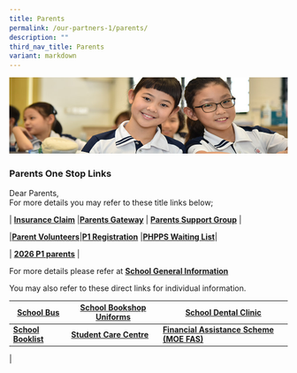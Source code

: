 ```yaml
---
title: Parents
permalink: /our-partners-1/parents/
description: ""
third_nav_title: Parents
variant: markdown
---
```

![](/images/Website%20Banners%20Subpage/948x260%20masterhead%20-%20Our%20Partners3.jpg)

### Parents One Stop Links
Dear Parents,  
For more details you may refer to these title links below;  

| **[Insurance Claim](https://www.peihwapresbyterianpri.moe.edu.sg/our-partners-1/parents/insurance-claim/)**                                             |**[Parents Gateway](https://www.peihwapresbyterianpri.moe.edu.sg/our-partners-1/parents/parents-gateway/)**                                             | **[Parents Support Group](https://www.peihwapresbyterianpri.moe.edu.sg/our-partners-1/parents/parents-support-group/)** |

|**[Parent Volunteers](https://www.peihwapresbyterianpri.moe.edu.sg/our-partners-1/parents/parent-volunteers/)**|**[P1 Registration](https://www.moe.gov.sg/primary/p1-registration)** |**[PHPPS Waiting List](https://go.gov.sg/phppswaitinglist)**|

| **[2026 P1 parents](https://www.peihwapresbyterianpri.moe.edu.sg/2026-p1-parents/)** | 



  
For more details please refer at [**School General Information**](https://www.peihwapresbyterianpri.moe.edu.sg/about-pei-hwa/general-information/)

You may also refer to these direct links for individual information.


| **[School Bus](https://www.peihwapresbyterianpri.moe.edu.sg/about-pei-hwa/school-service-providers/school-bus/)**                                  |**[School Bookshop Uniforms](https://www.peihwapresbyterianpri.moe.edu.sg/about-pei-hwa/school-service-providers/school-bookshop-uniforms/)**                                                                                                                                                                                                                          | **[School Dental Clinic](https://www.peihwapresbyterianpri.moe.edu.sg/about-pei-hwa/school-service-providers/school-dental-clinic/)** |
| -------- | -------- | -------- |
| **[School Booklist](https://www.peihwapresbyterianpri.moe.edu.sg/about-pei-hwa/general-information/school-booklist/)**                              | **[Student Care Centre](https://www.peihwapresbyterianpri.moe.edu.sg/about-pei-hwa/school-service-providers/student-care-centre/)**    | **[Financial Assistance Scheme (MOE FAS)](https://www.peihwapresbyterianpri.moe.edu.sg/about-pei-hwa/general-information/financial-support/)**     |
|